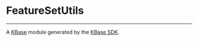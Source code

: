 
# FeatureSetUtils
---

A [KBase](https://kbase.us) module generated by the [KBase SDK](https://github.com/kbase/kb_sdk).


